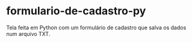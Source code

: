 # formulario-de-cadastro-py
Tela feita em Python com um formulário de cadastro que salva os dados num arquivo TXT.
